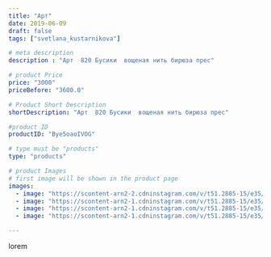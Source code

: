 ```yaml
---
title: "Арт"
date: 2019-06-09
draft: false
tags: ["svetlana_kustarnikova"]

# meta description
description : "Арт  820 Бусики  вощеная нить бирюза прес"

# product Price
price: "3000"
priceBefore: "3600.0"

# Product Short Description
shortDescription: "Арт  820 Бусики  вощеная нить бирюза прес"

#product ID
productID: "Bye5oaoIVOG"

# type must be "products"
type: "products"

# product Images
# first image will be shown in the product page
images:
  - image: "https://scontent-arn2-2.cdninstagram.com/v/t51.2885-15/e35/61144606_2046370925665476_9080472469093273087_n.jpg?_nc_ht=scontent-arn2-2.cdninstagram.com&_nc_cat=100&_nc_ohc=3SRUrci0wiEAX9zBSfT&se=8&tp=1&oh=186aa13b161a11ff76ee33b62db0c8fe&oe=605E1F1F&ig_cache_key=MjA2MjMzOTEyMjI3NTcxNTY2Nw%3D%3D.2"
  - image: "https://scontent-arn2-1.cdninstagram.com/v/t51.2885-15/e35/62055556_453423922113021_1496670155518077394_n.jpg?_nc_ht=scontent-arn2-1.cdninstagram.com&_nc_cat=109&_nc_ohc=dKls5fmaQacAX9iW2Xa&se=8&tp=1&oh=3275e20fe291bc2bf0d25ead120e0402&oe=605E8958&ig_cache_key=MjA2MjMzOTEyMjI1ODc5MzQwNg%3D%3D.2"
  - image: "https://scontent-arn2-1.cdninstagram.com/v/t51.2885-15/e35/61995375_442968503148275_4193008323169635380_n.jpg?_nc_ht=scontent-arn2-1.cdninstagram.com&_nc_cat=111&_nc_ohc=7xXJjETpqXwAX-jY_oO&tp=1&oh=c68426fe618c6a8ef57bfb62a1657397&oe=605F166A&ig_cache_key=MjA2MjMzOTEyMjI2NzM4ODI5OA%3D%3D.2"
  - image: "https://scontent-arn2-1.cdninstagram.com/v/t51.2885-15/e35/61349624_326871557981721_2508445422575820331_n.jpg?_nc_ht=scontent-arn2-1.cdninstagram.com&_nc_cat=109&_nc_ohc=H8Z3ObS2qX8AX8Jo82s&se=8&tp=1&oh=46430204c71fced811ba1b5d89cd94b3&oe=605F0E5C&ig_cache_key=MjA2MjMzOTEyMjI3NTY4NzAwNw%3D%3D.2"

---
```

lorem
